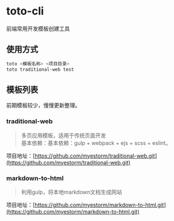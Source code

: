 # toto-cli

前端常用开发模板创建工具

## 使用方式

``` sh
toto <模板名称> <项目目录>
toto traditional-web test
```

## 模板列表

前期模板较少，慢慢更新整理。

### traditional-web

> 多页应用模板，适用于传统页面开发 <br> 基本依赖：基本依赖：gulp + webpack + ejs + scss + eslint。

项目地址：[https://github.com/myestorm/traditional-web.git](https://github.com/myestorm/traditional-web.git)

### markdown-to-html

> 利用gulp，将本地markdown文档生成网站

项目地址：[https://github.com/myestorm/markdown-to-html.git](https://github.com/myestorm/markdown-to-html.git)
